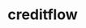 # creditflow

<include from="Snippets-PortalAPI.md" element-id="snippet-header" />

<api-doc openapi-path="../../api.yaml" tag="creditflow"></api-doc>